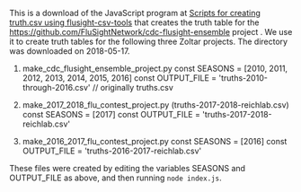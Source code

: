 This is a download of the JavaScript program at 
[Scripts for creating truth.csv using flusight-csv-tools]( https://gist.github.com/lepisma/f7b92d7eadd19d1384834ed32af5d53a)
that creates the truth table for the https://github.com/FluSightNetwork/cdc-flusight-ensemble project . We use it to
create truth tables for the following three Zoltar projects. The directory was downloaded on 2018-05-17.

1. make_cdc_flusight_ensemble_project.py
   const SEASONS = [2010, 2011, 2012, 2013, 2014, 2015, 2016]
   const OUTPUT_FILE = 'truths-2010-through-2016.csv' // originally truths.csv

2. make_2017_2018_flu_contest_project.py (truths-2017-2018-reichlab.csv)
   const SEASONS = [2017]
   const OUTPUT_FILE = 'truths-2017-2018-reichlab.csv'
  
3. make_2016_2017_flu_contest_project.py
   const SEASONS = [2016]
   const OUTPUT_FILE = 'truths-2016-2017-reichlab.csv'

These files were created by editing the variables SEASONS and OUTPUT_FILE as above, and then running `node index.js`.
